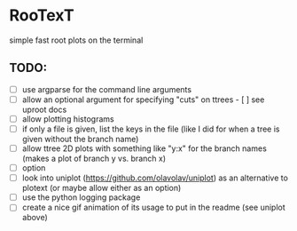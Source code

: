 # RooTexT
simple fast root plots on the terminal

## TODO:
- [ ] use argparse for the command line arguments
- [ ] allow an optional argument for specifying "cuts" on ttrees - [ ] see uproot docs
- [ ] allow plotting histograms
- [ ] if only a file is given, list the keys in the file (like I did for when a tree is given without the branch name)
- [ ] allow ttree 2D plots with something like "y:x" for the branch names (makes a plot of branch y vs. branch x)
- [ ] option
- [ ] look into uniplot (https://github.com/olavolav/uniplot) as an alternative to plotext (or maybe allow either as an option)
- [ ] use the python logging package
- [ ] create a nice gif animation of its usage to put in the readme (see uniplot above)
